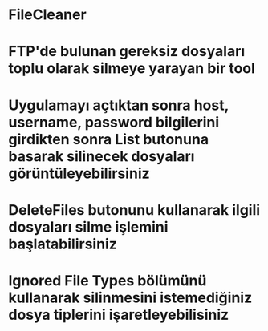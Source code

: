 # FileCleaner
# FTP'de bulunan gereksiz dosyaları toplu olarak silmeye yarayan bir tool
# Uygulamayı açtıktan sonra host, username, password bilgilerini girdikten sonra List butonuna basarak silinecek dosyaları görüntüleyebilirsiniz
# DeleteFiles butonunu kullanarak ilgili dosyaları silme işlemini başlatabilirsiniz
# Ignored File Types bölümünü kullanarak silinmesini istemediğiniz dosya tiplerini işaretleyebilisiniz
